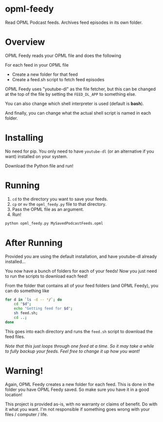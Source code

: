 # opml-feedy
Read OPML Podcast feeds. Archives feed episodes in its own folder.

# Overview

OPML Feedy reads your OPML file and does the following

For each feed in your OPML file

* Create a new folder for that feed
* Create a feed.sh script to fetch feed episodes

OPML Feedy uses "youtube-dl" as the file fetcher, but this can be changed at the top of the file by setting the `FEED_DL_APP` to something else.

You can also change which shell interpreter is used (default is **bash**).

And finally, you can change what the actual shell script is named in each folder.

# Installing

No need for pip. You only need to have `youtube-dl` (or an alternative if you want) installed on your system.

Download the Python file and run!

# Running

1. `cd` to the directory you want to save your feeds.
2. `cp` or `mv` the `opml_feedy.py` file to that directory.
3. Pass the OPML file as an argument.
4. Run!


```bash
python opml_feedy.py MySavedPodcastFeeds.opml
```

# After Running

Provided you are using the default installation, and have youtube-dl already installed...

You now have a bunch of folders for each of your feeds! Now you just need to run the scripts to download each feed!

From the folder that contains all of your feed folders (and OPML Feedy), you can do something like

```bash
for d in `ls -d -- */`; do
    cd "$d";
    echo "Getting feed for $d";
    sh feed.sh;
    cd ..;
done
```

This goes into each directory and runs the `feed.sh` script to download the feed files.

*Note that this just loops through one feed at a time. So it may take a while to fully backup your feeds. Feel free to change it up how you want!*


# Warning!

Again, OPML Feedy creates a new folder for each feed. This is done in the folder you have OPML Feedy saved. So make sure you have it in a good location!

This project is provided as-is, with no warranty or claims of benefit. Do with it what you want. I'm not responsible if something goes wrong with your files / computer / life.

